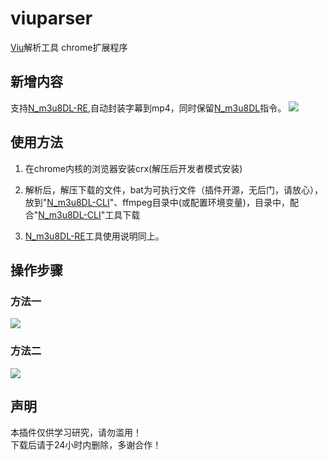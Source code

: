 # viuparser
 <a href="https://www.viu.com">Viu</a>解析工具 chrome扩展程序
<h2>新增内容</h2>
支持<a href="https://github.com/nilaoda/N_m3u8DL-RE/actions" rel="nofollow">N_m3u8DL-RE</a>,自动封装字幕到mp4，同时保留<a href="https://github.com/nilaoda/N_m3u8DL-CLI" rel="nofollow">N_m3u8DL</a>指令。
<img src="https://user-images.githubusercontent.com/21048630/188655574-085ea0b7-5c4f-4b7e-a56c-236d24b12314.png" />
<h2>使用方法</h2>
<ol>
<li>
<p>在chrome内核的浏览器安装crx(解压后开发者模式安装)</p>
</li>
<li>
<p>解析后，解压下载的文件，bat为可执行文件（插件开源，无后门，请放心），放到"<a href="https://github.com/nilaoda/N_m3u8DL-CLI" rel="nofollow">N_m3u8DL-CLI</a>"、ffmpeg目录中(或配置环境变量)，目录中，配合"<a href="https://github.com/nilaoda/N_m3u8DL-CLI" rel="nofollow">N_m3u8DL-CLI</a>"工具下载</p>
</li>
<li><a href="https://github.com/nilaoda/N_m3u8DL-RE/actions" rel="nofollow">N_m3u8DL-RE</a>工具使用说明同上。</li>
</ol>
<h2>操作步骤</h2>
<h3>方法一</h3>
<img src="https://user-images.githubusercontent.com/21048630/172930995-690b6277-c3c8-4107-a7d9-c0e38e36e296.png" />
<h3>方法二</h3>
<img src="https://user-images.githubusercontent.com/21048630/172930729-f67c0145-30c9-432b-8f14-4ed4002fe829.png" />
<h2>声明</h2>
<p>本插件仅供学习研究，请勿滥用！<br/>
 下载后请于24小时内删除，多谢合作！</p>
